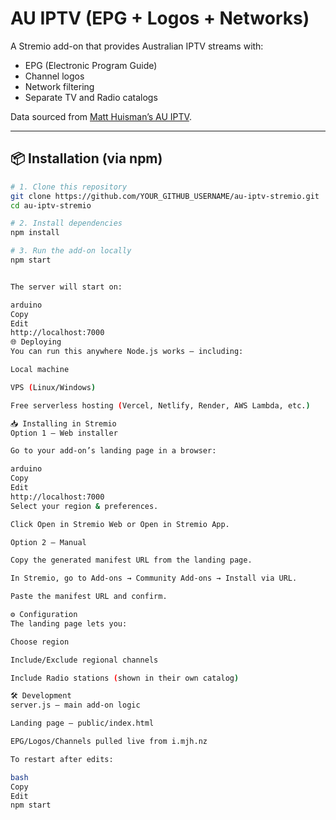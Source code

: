 # AU IPTV (EPG + Logos + Networks)

A Stremio add-on that provides Australian IPTV streams with:
- EPG (Electronic Program Guide)
- Channel logos
- Network filtering
- Separate TV and Radio catalogs

Data sourced from [Matt Huisman’s AU IPTV](https://i.mjh.nz/au/).

---

## 📦 Installation (via npm)

```bash
# 1. Clone this repository
git clone https://github.com/YOUR_GITHUB_USERNAME/au-iptv-stremio.git
cd au-iptv-stremio

# 2. Install dependencies
npm install

# 3. Run the add-on locally
npm start


The server will start on:

arduino
Copy
Edit
http://localhost:7000
🌐 Deploying
You can run this anywhere Node.js works — including:

Local machine

VPS (Linux/Windows)

Free serverless hosting (Vercel, Netlify, Render, AWS Lambda, etc.)

📥 Installing in Stremio
Option 1 – Web installer

Go to your add-on’s landing page in a browser:

arduino
Copy
Edit
http://localhost:7000
Select your region & preferences.

Click Open in Stremio Web or Open in Stremio App.

Option 2 – Manual

Copy the generated manifest URL from the landing page.

In Stremio, go to Add-ons → Community Add-ons → Install via URL.

Paste the manifest URL and confirm.

⚙ Configuration
The landing page lets you:

Choose region

Include/Exclude regional channels

Include Radio stations (shown in their own catalog)

🛠 Development
server.js – main add-on logic

Landing page – public/index.html

EPG/Logos/Channels pulled live from i.mjh.nz

To restart after edits:

bash
Copy
Edit
npm start

